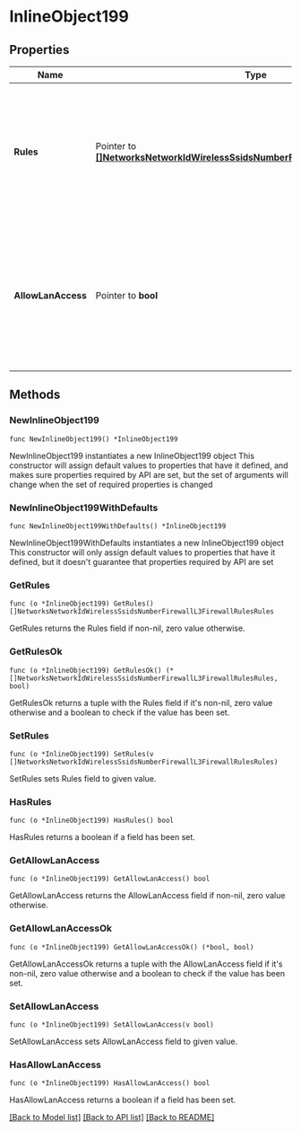 # InlineObject199

## Properties

Name | Type | Description | Notes
------------ | ------------- | ------------- | -------------
**Rules** | Pointer to [**[]NetworksNetworkIdWirelessSsidsNumberFirewallL3FirewallRulesRules**](NetworksNetworkIdWirelessSsidsNumberFirewallL3FirewallRulesRules.md) | An ordered array of the firewall rules for this SSID (not including the local LAN access rule or the default rule). | [optional] 
**AllowLanAccess** | Pointer to **bool** | Allow wireless client access to local LAN (boolean value - true allows access and false denies access) (optional) | [optional] 

## Methods

### NewInlineObject199

`func NewInlineObject199() *InlineObject199`

NewInlineObject199 instantiates a new InlineObject199 object
This constructor will assign default values to properties that have it defined,
and makes sure properties required by API are set, but the set of arguments
will change when the set of required properties is changed

### NewInlineObject199WithDefaults

`func NewInlineObject199WithDefaults() *InlineObject199`

NewInlineObject199WithDefaults instantiates a new InlineObject199 object
This constructor will only assign default values to properties that have it defined,
but it doesn't guarantee that properties required by API are set

### GetRules

`func (o *InlineObject199) GetRules() []NetworksNetworkIdWirelessSsidsNumberFirewallL3FirewallRulesRules`

GetRules returns the Rules field if non-nil, zero value otherwise.

### GetRulesOk

`func (o *InlineObject199) GetRulesOk() (*[]NetworksNetworkIdWirelessSsidsNumberFirewallL3FirewallRulesRules, bool)`

GetRulesOk returns a tuple with the Rules field if it's non-nil, zero value otherwise
and a boolean to check if the value has been set.

### SetRules

`func (o *InlineObject199) SetRules(v []NetworksNetworkIdWirelessSsidsNumberFirewallL3FirewallRulesRules)`

SetRules sets Rules field to given value.

### HasRules

`func (o *InlineObject199) HasRules() bool`

HasRules returns a boolean if a field has been set.

### GetAllowLanAccess

`func (o *InlineObject199) GetAllowLanAccess() bool`

GetAllowLanAccess returns the AllowLanAccess field if non-nil, zero value otherwise.

### GetAllowLanAccessOk

`func (o *InlineObject199) GetAllowLanAccessOk() (*bool, bool)`

GetAllowLanAccessOk returns a tuple with the AllowLanAccess field if it's non-nil, zero value otherwise
and a boolean to check if the value has been set.

### SetAllowLanAccess

`func (o *InlineObject199) SetAllowLanAccess(v bool)`

SetAllowLanAccess sets AllowLanAccess field to given value.

### HasAllowLanAccess

`func (o *InlineObject199) HasAllowLanAccess() bool`

HasAllowLanAccess returns a boolean if a field has been set.


[[Back to Model list]](../README.md#documentation-for-models) [[Back to API list]](../README.md#documentation-for-api-endpoints) [[Back to README]](../README.md)



